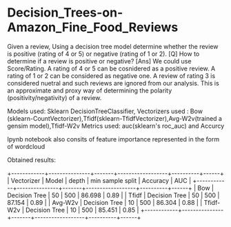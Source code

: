 # Decision_Trees-on-Amazon_Fine_Food_Reviews
Given a review, Using a decision tree model determine whether the review is positive (rating of 4 or 5) or negative (rating of 1 or 2). [Q] How to determine if a review is positive or negative? [Ans] We could use Score/Rating. A rating of 4 or 5 can be cosnidered as a positive review. A rating of 1 or 2 can be considered as negative one. A review of rating 3 is considered nuetral and such reviews are ignored from our analysis. This is an approximate and proxy way of determining the polarity (positivity/negativity) of a review.


Models used: Sklearn DecisionTreeClassifier, Vectorizers used : Bow (sklearn-CountVectorizer),Tfidf(sklearn-TfidfVectorizer),Avg-W2v(trained a gensim model),Tfidf-W2v Metrics used: auc(sklearn's roc_auc) and Accurcy

Ipynb notebook also consits of feature importance represented in the form of wordcloud

Obtained results:

+------------+---------------+-------+------------------+----------+------+
| Vectorizer |     Model     | depth | min sample split | Accuracy | AUC  |
+------------+---------------+-------+------------------+----------+------+
|    Bow     | Decision Tree |   50  |       500        |  86.698  | 0.89 |
|   Tfidf    | Decision Tree |   50  |       500        |  87.154  | 0.89 |
|  Avg-W2v   | Decision Tree |   10  |       500        |  86.304  | 0.88 |
| Tfidf-W2v  | Decision Tree |   10  |       500        |  85.451  | 0.85 |
+------------+---------------+-------+------------------+----------+------+
